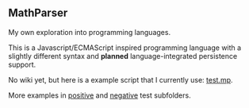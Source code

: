 <h2>MathParser</h2>
<p>My own exploration into programming languages.</p>
<p>This is a Javascript/ECMAScript inspired programming language with a slightly different syntax and <b>planned</b> language-integrated persistence support.</p>
<p>No wiki yet, but here is a example script that I currently use: <a href="https://github.com/natzcam/MathParser/blob/master/src/test/mp/test.mp">test.mp</a>.</p>
<p>More examples in <a href="https://github.com/natzcam/MathParser/tree/master/src/test/mp/positive">positive</a> and <a href="https://github.com/natzcam/MathParser/tree/master/src/test/mp/negative">negative</a> test subfolders.</p>
